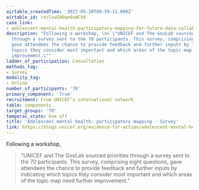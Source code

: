```yaml
---
airtable_createdTime: '2022-05-20T09:59:11.000Z'
airtable_id: reclzwIAOqe0xWCXd
case_link:
- adolescent-mental-health-participatory-mapping-for-future-data-collaboration
description: "Following a workshop, \n> \"UNICEF and The GovLab sourced priorities
  through a survey sent to the 70 participants. This survey, comprising eight questions,
  gave attendees the chance to provide feedback and further inputs by indicating which
  topics they consider most important and which areas of the topic map need further
  improvement.\""
ladder_of_participation: Consultation
methods_tag:
- Survey
modality_tag:
- Online
number_of_participants: '70'
primary_component: 'True'
recruitment: From UNICEF’s international network
table: components
target_groups: '70'
temporal_state: One off
title: 'Adolescent mental health: participatory mapping - Survey'
link: https://blogs.unicef.org/evidence-for-action/adolescent-mental-health-using-a-participatory-mapping-methodology-to-jointly-identify-key-topics-questions-and-priorities-for-future-work/
---
```


Following a workshop, 
> "UNICEF and The GovLab sourced priorities through a survey sent to the 70 participants. This survey, comprising eight questions, gave attendees the chance to provide feedback and further inputs by indicating which topics they consider most important and which areas of the topic map need further improvement."